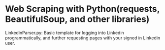 # Web Scraping with Python(requests, BeautifulSoup, and other libraries)

LinkedinParser.py:
Basic template for logging into Linkedin programmatically, and further requesting pages with your signed in Linkedin user.

